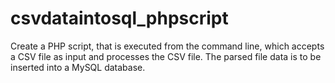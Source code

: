# csvdataintosql_phpscript
Create a PHP script, that is executed from the command line, which accepts a CSV file as input and processes the CSV file. The parsed file data is to be inserted into a MySQL database.
